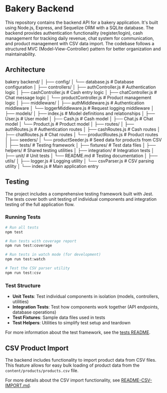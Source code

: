 # Bakery Backend
This repository contains the backend API for a bakery application. It's built using Node.js, Express, and Sequelize ORM with a SQLite database. The backend provides authentication functionality (register/login), cash management for tracking daily revenue, chat system for communication, and product management with CSV data import. The codebase follows a structured MVC (Model-View-Controller) pattern for better organization and maintainability.

## Architecture

bakery backend/
│
├── config/
│   └── database.js         # Database configuration
│
├── controllers/
│   ├── authController.js   # Authentication logic
│   ├── cashController.js   # Cash entry logic
│   ├── chatController.js   # Chat message logic
│   └── productController.js # Product management logic
│
├── middleware/
│   ├── authMiddleware.js   # Authentication middleware
│   └── loggerMiddleware.js # Request logging middleware
│
├── models/
│   ├── index.js            # Model definitions and relationships
│   ├── User.js             # User model
│   ├── Cash.js             # Cash model
│   ├── Chat.js             # Chat model
│   └── Product.js          # Product model
│
├── routes/
│   ├── authRoutes.js       # Authentication routes
│   ├── cashRoutes.js       # Cash routes
│   ├── chatRoutes.js       # Chat routes
│   └── productRoutes.js    # Product routes
│
├── seeders/
│   └── productSeeder.js    # Seed data for products from CSV
│
├── tests/                  # Testing framework
│   ├── fixtures/           # Test data files
│   ├── helpers/            # Shared testing utilities
│   ├── integration/        # Integration tests
│   ├── unit/               # Unit tests
│   └── README.md           # Testing documentation
│
├── utils/
│   ├── logger.js           # Logging utility
│   └── csvParser.js        # CSV parsing utility
│
└── index.js                # Main application entry

## Testing

The project includes a comprehensive testing framework built with Jest. The tests cover both unit testing of individual components and integration testing of the full application flow.

### Running Tests

```bash
# Run all tests
npm test

# Run tests with coverage report
npm run test:coverage

# Run tests in watch mode (for development)
npm run test:watch

# Test the CSV parser utility
npm run test:csv
```

### Test Structure

- **Unit Tests**: Test individual components in isolation (models, controllers, utilities)
- **Integration Tests**: Test how components work together (API endpoints, database operations)
- **Test Fixtures**: Sample data files used in tests
- **Test Helpers**: Utilities to simplify test setup and teardown

For more information about the test framework, see the [tests README](tests/README.md).

## CSV Product Import

The backend includes functionality to import product data from CSV files. This feature allows for easy bulk loading of product data from the `content/products/products.csv` file.

For more details about the CSV import functionality, see [README-CSV-IMPORT.md](README-CSV-IMPORT.md).
